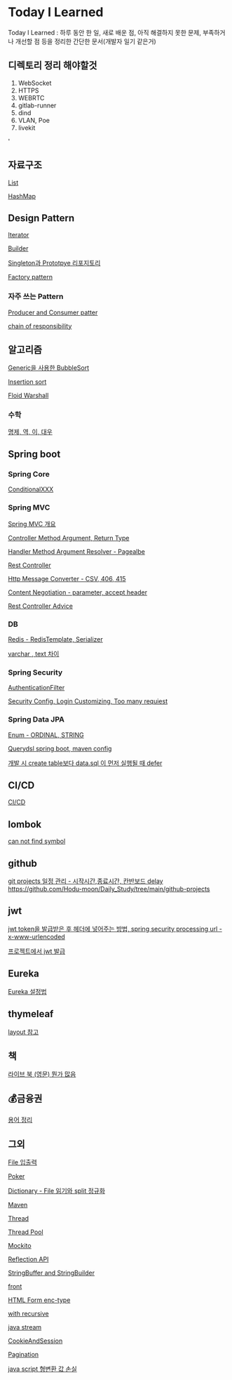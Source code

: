 # Today I Learned


Today I Learned : 하루 동안 한 일, 새로 배운 점, 아직 해결하지 못한 문제, 부족하거나 개선할 점 등을 정리한 간단한 문서(개발자 일기 같은거)


## 디렉토리 정리 해야할것
1. WebSocket
2. HTTPS
3. WEBRTC
4. gitlab-runner
5. dind
6. VLAN, Poe
7. livekit

   






   
'


## 자료구조
[List](https://github.com/Hodu-moon/Daily_Study/tree/main/List)

[HashMap](https://github.com/Hodu-moon/Daily_Study/tree/main/MyHashMap)




## Design Pattern

[Iterator](https://github.com/Hodu-moon/Daily_Study/tree/main/iterator)

[Builder](https://github.com/Hodu-moon/Daily_Study/tree/main/builder)

[Singleton과 Prototpye 리포지토리](https://github.com/Hodu-moon/Daily_Study/tree/main/repository)

[Factory pattern](https://github.com/Hodu-moon/Daily_Study/tree/main/factory_pattern)

### 자주 쓰는 Pattern

[Producer and Consumer patter](https://github.com/Hodu-moon/Daily_Study/tree/main/producerAndConsumer)

[chain of responsibility](https://github.com/Hodu-moon/Daily_Study/tree/main/chain-of-responsibility)



## 알고리즘

[Generic을 사용한 BubbleSort](https://github.com/Hodu-moon/Daily_Study/tree/main/BubbleSort)

[Insertion sort](https://github.com/Hodu-moon/Daily_Study/tree/main/insertionSort)

[Floid Warshall](https://github.com/Hodu-moon/Daily_Study/tree/main/Floyd%E2%80%93Warshall)


### 수학 
[명제, 역, 이, 대우](https://github.com/Hodu-moon/TIL/tree/main/LogicAndProof)


## Spring boot

### Spring Core

[ConditionalXXX](https://github.com/Hodu-moon/Daily_Study/tree/main/ConditionalOnXXX)

### Spring MVC


[Spring MVC 개요](https://github.com/Hodu-moon/Daily_Study/tree/main/spring-mvc)

[Controller Method Argument, Return Type](https://github.com/Hodu-moon/Daily_Study/tree/main/ControllerMethod)

[Handler Method Argument Resolver - Pagealbe](https://github.com/Hodu-moon/Daily_Study/tree/main/method_argument_resolver)

[Rest Controller](https://github.com/Hodu-moon/Daily_Study/tree/main/RestController)

[Http Message Converter - CSV, 406, 415](https://github.com/Hodu-moon/Daily_Study/tree/main/message-converter)

[Content Negotiation - parameter, accept header](https://github.com/Hodu-moon/Daily_Study/tree/main/content-negotiation)

[Rest Controller Advice](https://github.com/Hodu-moon/Daily_Study/tree/main/restcontroller-advice)

### DB

[Redis - RedisTemplate, Serializer](https://github.com/Hodu-moon/Daily_Study/tree/main/redis)

[varchar , text 차이 ](https://github.com/Hodu-moon/Daily_Study/tree/main/varchar_text)


### Spring Security
[AuthenticationFilter](https://github.com/Hodu-moon/Daily_Study/blob/main/AuthenticationFilter/README.md)

[Security Config, Login Customizing, Too many requiest](https://github.com/Hodu-moon/Daily_Study/tree/main/spring-security-config)


### Spring Data JPA

[Enum - ORDINAL, STRING](https://github.com/Hodu-moon/Daily_Study/tree/main/jpa-enum)

[Querydsl spring boot, maven config](https://github.com/Hodu-moon/Daily_Study/tree/main/query_dsl_config)

[개발 시 create table보다 data.sql 이 먼저 실행될 때 defer](https://github.com/Hodu-moon/Daily_Study/tree/main/defer-datasource)

## CI/CD
[CI/CD ](https://github.com/Hodu-moon/Daily_Study/tree/main/CI_CD)

## lombok

[can not find symbol](https://github.com/Hodu-moon/Daily_Study/tree/main/lombok/can-not-find-symbol)

## github 

[git projects 일정 관리 - 시작시간,종료시간, 칸반보드 delay  ]()https://github.com/Hodu-moon/Daily_Study/tree/main/github-projects

## jwt

[jwt token을 발급받은 후 헤더에 넣어주는 방법, spring security processing url - x-www-urlencoded ](https://github.com/Hodu-moon/Daily_Study/tree/main/jwt-spring-security-fetch)

[프로젝트에서 jwt 발급](https://github.com/Hodu-moon/Daily_Study/tree/main/jwt)

## Eureka

[Eureka 설정법 ](https://github.com/Hodu-moon/Daily_Study/tree/main/eureka-config)

## thymeleaf

[layout 참고 ](https://github.com/ultraq/thymeleaf-layout-dialect)


## 책

[라이브 북 (영문) 뭔가 많음](https://livebook.manning.com/)


## 💰금융권

[용어 정리](https://github.com/Hodu-moon/TIL/blob/main/financial/README.md)


## 그외
[File 입출력](https://github.com/Hodu-moon/Daily_Study/tree/main/File)

[Poker](https://github.com/Hodu-moon/Daily_Study/tree/main/poker)

[Dictionary - File 읽기와 split 정규화 ](https://github.com/Hodu-moon/Daily_Study/tree/main/Dictionary)


[Maven](https://github.com/Hodu-moon/Daily_Study/tree/main/Maven)

[Thread](https://github.com/Hodu-moon/Daily_Study/tree/main/Thread)

[Thread Pool](https://github.com/Hodu-moon/Daily_Study/tree/main/threadpool)

[Mockito](https://github.com/Hodu-moon/Daily_Study/tree/main/mockito)

[Reflection API](https://github.com/Hodu-moon/Daily_Study/tree/main/reflection)

[StringBuffer and StringBuilder](https://github.com/Hodu-moon/Daily_Study/tree/main/stringbufferAndStringBuilder)


[front](https://github.com/Hodu-moon/Daily_Study/tree/main/front_resume)

[HTML Form enc-type](https://github.com/Hodu-moon/Daily_Study/tree/main/HTMLFormContentType)

[with recursive](https://github.com/Hodu-moon/Daily_Study/tree/main/withRecursive)

[java stream](https://github.com/Hodu-moon/Daily_Study/tree/main/javastream)


[CookieAndSession](https://github.com/Hodu-moon/Daily_Study/tree/main/cookieAndSession)

[Pagination](https://github.com/Hodu-moon/Daily_Study/tree/main/pagination)

[java script 형변환 값 손실](https://github.com/Hodu-moon/Daily_Study/tree/main/javascript_long)
